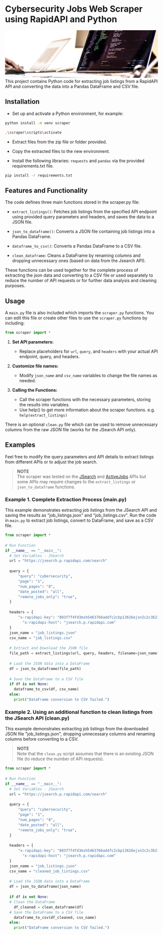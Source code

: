 # Cybersecurity Jobs Web Scraper using RapidAPI and Python
![Photo of a laptop showing code](code-unsplash2.jpg)
This project contains Python code for extracting job listings from a RapidAPI API and converting the data into a Pandas DataFrame and CSV file.


## Installation

* Set up and activate a Python environment, for example:
```bash
python install -m venv scraper
```
```bash
.\scraper\scripts\activate
```    
* Extract files from the zip file or folder provided.

* Copy the extracted files to the new environment.

* Install the following libraries: `requests` and `pandas` via the provided requirements.txt file.
```bash
pip install -r requirements.txt
``` 


## Features and Functionality

The code defines three main functions stored in the scraper.py file:

* `extract_listings()`: Fetches job listings from the specified API endpoint using provided query parameters and headers, and saves the data to a JSON file.

* `json_to_dataframe()`: Converts a JSON file containing job listings into a Pandas DataFrame.

* `dataframe_to_csv()`: Converts a Pandas DataFrame to a CSV file.

* `clean_dataframe`: Cleans a DataFrame by renaming columns and dropping unnecessary ones (based on data from the Jsearch API).

These functions can be used together for the complete process of extracting the json data and converting to a CSV file or used separately to reduce the number of API requests or for further data analysis and cleaning purposes.

## Usage

A `main.py` file is also included which imports the `scraper.py` functions. You can edit this file or create other files to use the `scraper.py` functions by including:

```python
from scraper import *
```

1. **Set API parameters:**
   * Replace placeholders for `url`, `query`, and `headers` with your actual API endpoint, query, and headers.

2. **Customize file names:**
   * Modify `json_name` and `csv_name` variables to change the file names as needed.

3. **Calling the Functions:** 
   * Call the scraper functions with the necessary parameters, storing the results into variables.
   * Use help() to get more information about the scraper functions. e.g. `help(extract_listings)`

There is an optional `clean.py` file which can be used to remove unnecessary columns from the raw JSON file (works for the JSearch API only).

## Examples

Feel free to modify the query parameters and API details to extract listings from different APIs or to adjust the job search.

> **NOTE**  
> The scraper was tested on the [JSearch](https://rapidapi.com/letscrape-6bRBa3QguO5/api/jsearch) and [ActiveJobs](https://rapidapi.com/fantastic-jobs-fantastic-jobs-default/api/active-jobs-db) APIs but some APIs may require changes to the `extract_listings` or `json_to_dataframe` functions.


### Example 1. Complete Extraction Process (main.py)

This example demonstrates extracting job listings from the JSearch API and saving the results as "job_listings.json" and "job_listings.csv". Run the code in `main.py` to extract job listings, convert to DataFrame, and save as a CSV file.

```python
from scraper import *

# Run Function
if __name__ == "__main__":
  # Set Variables - JSearch
  url = "https://jsearch.p.rapidapi.com/search"

  query = {
      "query": "cybersecurity",
      "page": "1",
      "num_pages": "8",
      "date_posted": "all",
      "remote_jobs_only": "true",
  }

  headers = {
      "x-rapidapi-key": "803f7f4fd3msh5463766addfc2cbp13616ejsn2c2c3b21871b",
	    "x-rapidapi-host": "jsearch.p.rapidapi.com"
  }
  json_name = "job_listings.json"
  csv_name = "job_listings.csv"

  # Extract and Download the JSON file
  file_path = extract_listings(url, query, headers, filename=json_name)

  # Load the JSON data into a DataFrame
  df = json_to_dataframe(file_path)

  # Save the DataFrame to a CSV file
  if df is not None:
    dataframe_to_csv(df, csv_name)
  else:
    print("DataFrame conversion to CSV failed.")
```

### Example 2. Using an additional function to clean listings from the JSearch API (clean.py)

This example demonstrates extracting job listings from the downloaded JSON file "job_listings.json", dropping unnecessary columns and renaming columns before converting to a CSV. 
> **NOTE**  
> Note that the `clean.py` script assumes that there is an existing JSON file (to reduce the number of API requests). 

```python
from scraper import *

# Run Function
if __name__ == "__main__":
  # Set Variables - JSearch
  url = "https://jsearch.p.rapidapi.com/search"

  query = {
      "query": "cybersecurity",
      "page": "1",
      "num_pages": "8",
      "date_posted": "all",
      "remote_jobs_only": "true",
  }

  headers = {
      "x-rapidapi-key": "803f7f4fd3msh5463766addfc2cbp13616ejsn2c2c3b21871b",
	    "x-rapidapi-host": "jsearch.p.rapidapi.com"
  }
  json_name = "job_listings.json"
  csv_name = "cleaned_job_listings.csv"

  # Load the JSON data into a DataFrame
  df = json_to_dataframe(json_name)
  
  if df is not None:
  # Clean the DataFrame
    df_cleaned = clean_dataframe(df)
  # Save the DataFrame to a CSV file
    dataframe_to_csv(df_cleaned, csv_name)
  else:
    print("DataFrame conversion to CSV failed.")
```

